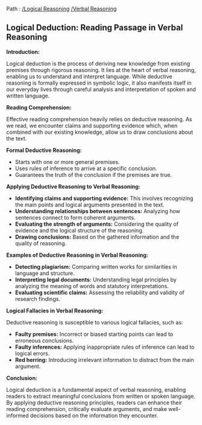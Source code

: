 Path : [/Logical Reasoning](../../index.md) [/Verbal Reasoning](../index.md)
## Logical Deduction: Reading Passage in Verbal Reasoning

**Introduction:**

Logical deduction is the process of deriving new knowledge from existing premises through rigorous reasoning. It lies at the heart of verbal reasoning, enabling us to understand and interpret language. While deductive reasoning is formally expressed in symbolic logic, it also manifests itself in our everyday lives through careful analysis and interpretation of spoken and written language. 

**Reading Comprehension:**

Effective reading comprehension heavily relies on deductive reasoning. As we read, we encounter claims and supporting evidence which, when combined with our existing knowledge, allow us to draw conclusions about the text. 

**Formal Deductive Reasoning:**

- Starts with one or more general premises.
- Uses rules of inference to arrive at a specific conclusion.
- Guarantees the truth of the conclusion if the premises are true. 

**Applying Deductive Reasoning to Verbal Reasoning:**

- **Identifying claims and supporting evidence:** This involves recognizing the main points and logical arguments presented in the text.
- **Understanding relationships between sentences:** Analyzing how sentences connect to form coherent arguments.
- **Evaluating the strength of arguments:** Considering the quality of evidence and the logical structure of the reasoning.
- **Drawing conclusions:** Based on the gathered information and the quality of reasoning.

**Examples of Deductive Reasoning in Verbal Reasoning:**

- **Detecting plagiarism:** Comparing written works for similarities in language and structure.
- **Interpreting legal documents:** Understanding legal principles by analyzing the meaning of words and statutory interpretations.
- **Evaluating scientific claims:** Assessing the reliability and validity of research findings.

**Logical Fallacies in Verbal Reasoning:**

Deductive reasoning is susceptible to various logical fallacies, such as:

- **Faulty premises:** Incorrect or biased starting points can lead to erroneous conclusions.
- **Faulty inferences:** Applying inappropriate rules of inference can lead to logical errors.
- **Red herring:** Introducing irrelevant information to distract from the main argument.

**Conclusion:**

Logical deduction is a fundamental aspect of verbal reasoning, enabling readers to extract meaningful conclusions from written or spoken language. By applying deductive reasoning principles, readers can enhance their reading comprehension, critically evaluate arguments, and make well-informed decisions based on the information they encounter.
